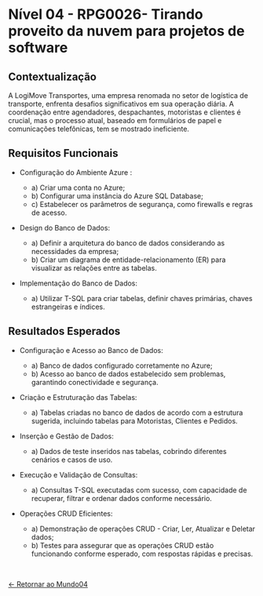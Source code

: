 # Nível 04 - RPG0026-  Tirando proveito da nuvem para projetos de software


## Contextualização

A LogiMove Transportes, uma empresa renomada no setor de logística de transporte, enfrenta desafios significativos em sua operação diária. A coordenação entre agendadores, despachantes, motoristas e clientes é crucial, mas o processo atual, baseado em formulários de papel e comunicações telefônicas, tem se mostrado ineficiente.

## Requisitos Funcionais

- Configuração do Ambiente Azure :
  - a) Criar uma conta no Azure;
  - b) Configurar uma instância do Azure SQL Database;
  - c) Estabelecer os parâmetros de segurança, como firewalls e regras de acesso.

- Design do Banco de Dados:
  - a) Definir a arquitetura do banco de dados considerando as necessidades da empresa;
  - b) Criar um diagrama de entidade-relacionamento (ER) para visualizar as relações entre as tabelas.

- Implementação do Banco de Dados:
  - a) Utilizar T-SQL para criar tabelas, definir chaves primárias, chaves estrangeiras e índices.

## Resultados Esperados

- Configuração e Acesso ao Banco de Dados:
  - a) Banco de dados configurado corretamente no Azure;
  - b) Acesso ao banco de dados estabelecido sem problemas, garantindo conectividade e segurança.

- Criação e Estruturação das Tabelas:
  - a) Tabelas criadas no banco de dados de acordo com a estrutura sugerida, incluindo tabelas para Motoristas, Clientes e Pedidos.

- Inserção e Gestão de Dados:
  - a) Dados de teste inseridos nas tabelas, cobrindo diferentes cenários e casos de uso.

- Execução e Validação de Consultas:
  - a) Consultas T-SQL executadas com sucesso, com capacidade de recuperar, filtrar e ordenar dados conforme necessário.

- Operações CRUD Eficientes:
  - a) Demonstração de operações CRUD - Criar, Ler, Atualizar e Deletar dados;
  - b) Testes para assegurar que as operações CRUD estão funcionando conforme esperado, com respostas rápidas e precisas.

<br>
  
[<- Retornar ao Mundo04](https://github.com/GilvanPOliveira/FullStack/tree/main/Mundo04)



